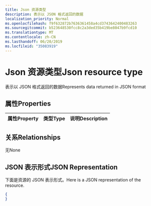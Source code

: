 ```yaml
---
title: Json 资源类型
description: 表示以 JSON 格式返回的数据
localization_priority: Normal
ms.openlocfilehash: f9f632872b7636361458a4cd3743642400483263
ms.sourcegitcommit: b523648530fcc8c2a3ded35b419be8047b9fcd10
ms.translationtype: MT
ms.contentlocale: zh-CN
ms.lasthandoff: 06/20/2019
ms.locfileid: "35083919"
---
```

# <a name="json-resource-type"></a><span data-ttu-id="ee27b-103">Json 资源类型</span><span class="sxs-lookup"><span data-stu-id="ee27b-103">Json resource type</span></span>

<span data-ttu-id="ee27b-104">表示以 JSON 格式返回的数据</span><span class="sxs-lookup"><span data-stu-id="ee27b-104">Represents data returned in JSON format</span></span>
## <a name="properties"></a><span data-ttu-id="ee27b-105">属性</span><span class="sxs-lookup"><span data-stu-id="ee27b-105">Properties</span></span>
|<span data-ttu-id="ee27b-106">属性</span><span class="sxs-lookup"><span data-stu-id="ee27b-106">Property</span></span>|<span data-ttu-id="ee27b-107">类型</span><span class="sxs-lookup"><span data-stu-id="ee27b-107">Type</span></span>|<span data-ttu-id="ee27b-108">说明</span><span class="sxs-lookup"><span data-stu-id="ee27b-108">Description</span></span>|
|:---|:---|:---|

## <a name="relationships"></a><span data-ttu-id="ee27b-109">关系</span><span class="sxs-lookup"><span data-stu-id="ee27b-109">Relationships</span></span>
<span data-ttu-id="ee27b-110">无</span><span class="sxs-lookup"><span data-stu-id="ee27b-110">None</span></span>
## <a name="json-representation"></a><span data-ttu-id="ee27b-111">JSON 表示形式</span><span class="sxs-lookup"><span data-stu-id="ee27b-111">JSON Representation</span></span>
<span data-ttu-id="ee27b-112">下面是资源的 JSON 表示形式。</span><span class="sxs-lookup"><span data-stu-id="ee27b-112">Here is a JSON representation of the resource.</span></span>
<!--{
  "blockType": "resource",
  "@odata.type": "microsoft.graph.Json"
}-->
``` json
{
}
```



